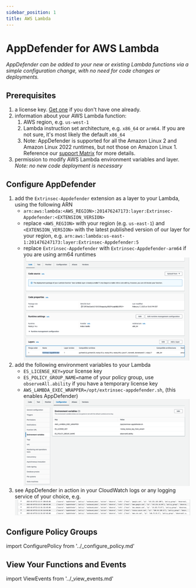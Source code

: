 ```yaml
---
sidebar_position: 1
title: AWS Lambda
---
```


# AppDefender for AWS Lambda

_AppDefender can be added to your new or existing Lambda functions via a simple configuration change, with no need for code changes or deployments._

## Prerequisites

1. a license key.  [Get one](../how-to-get-a-license-key) if you don't have one already.
1. information about your AWS Lambda function:
   1. AWS region, e.g. `us-west-1`
   1. Lambda instruction set architecture, e.g. `x86_64` or `arm64`.  If you are not sure, it's most likely the default `x86_64`
   1. Note: AppDefender is supported for all the Amazon Linux 2 and Amazon Linux 2022 runtimes, but not those on Amazon Linux 1.  Reference our [support Matrix](../support-matrix.md) for more details.
1. permission to modify AWS Lambda environment variables and layer.  _Note: no new code deployment is necessary_

## Configure AppDefender

1. add the `Extrinsec-Appdefender` extension as a layer to your Lambda, using the following ARN
   - `arn:aws:lambda:<AWS_REGION>:201476247173:layer:Extrinsec-Appdefender:<EXTENSION_VERSION>`
   - replace `<AWS_REGION>` with your region (e.g. `us-east-1`) and `<EXTENSION_VERSION>` with the latest published version of our layer for your region, e.g. `arn:aws:lambda:us-east-1:201476247173:layer:Extrinsec-Appdefender:5`
   - replace `Extrinsec-Appdefender` with `Extrinsec-Appdefender-arm64` if you are using arm64 runtimes
   ![lambda add layer](../images/quick-start-add-layer.png "Add AppDefender Layer")
1. add the following environment variables to your Lambda
   - `ES_LICENSE_KEY=`your license key
   - `ES_POLICY_GROUP_NAME=`name of your policy group, use `observeAll.ability` if you have a temporary license key
   - `AWS_LAMBDA_EXEC_WRAPPER=/opt/extrinsec-appdefender.sh`, (this enables AppDefender)
   ![Environment Variables](../images/quick-start-envs.png "Environment Variables")
1. see AppDefender in action in your CloudWatch logs or any logging service of your choice, e.g.
   ![AppDefender CloudWatch Logs](../images/quick-start-logs.png "AppDefender CloudWatch Logs")


## Configure Policy Groups

import ConfigurePolicy from '../_configure_policy.md'

<ConfigurePolicy name='ConfigurePolicy'/>

## View Your Functions and Events

import ViewEvents from '../_view_events.md'

<ViewEvents name='ViewEvents'/>
